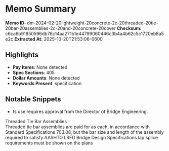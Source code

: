 # Memo Summary

**Memo ID:** dm-2024-02-20lightweight-20concrete-2c-20threaded-20tie-20bar-20assemblies-2c-20and-20concrete-20cover
**Checksum:** c6ca6b91850596db76c14aa271b1e44799060446c3b4a4b62c5c1720eb8a5e2c
**Extracted At:** 2025-10-20T21:53:06-0600

## Highlights
- **Pay Items**: None detected
- **Spec Sections**: 405
- **Dollar Amounts**: None detected
- **Keywords Present**: specification

## Notable Snippets
- ts use requires approval from the Director of Bridge 
Engineering.  
 
Threaded Tie Bar Assemblies  
 Threaded tie bar assemblies are paid for as each, in accordance with Standard Specifications 
703.08, but the bar size and length of the assembly required to satisfy AASHTO LRFD Bridge 
Design Specifications lap splice requirements must be shown on the plans